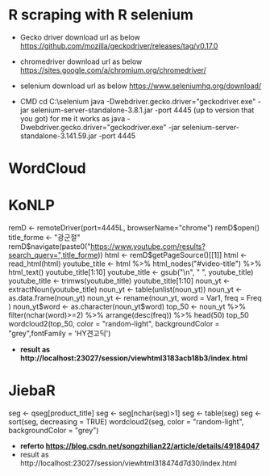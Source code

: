 # R scraping with R selenium

* Gecko driver download url as below
https://github.com/mozilla/geckodriver/releases/tag/v0.17.0

* chromedriver download url as below
https://sites.google.com/a/chromium.org/chromedriver/

* selenium download url as below
https://www.seleniumhq.org/download/

* CMD 
cd C:\selenium
java -Dwebdriver.gecko.driver="geckodriver.exe" -jar selenium-server-standalone-3.8.1.jar -port 4445 (up to version that you got)
for me it works as java -Dwebdriver.gecko.driver="geckodriver.exe" -jar selenium-server-standalone-3.141.59.jar -port 4445


# WordCloud
# KoNLP
remD <- remoteDriver(port=4445L, browserName="chrome")
remD$open()
title_forme <- "광군절" 
 remD$navigate(paste0("https://www.youtube.com/results?search_query=",title_forme))
 html <- remD$getPageSource()[[1]]
 html <- read_html(html)
 youtube_title <- html %>% html_nodes("#video-title") %>% html_text()
 youtube_title[1:10]
 youtube_title <- gsub("\n", " ", youtube_title)
 youtube_title <- trimws(youtube_title)
 youtube_title[1:10]
noun_yt <- extractNoun(youtube_title)
noun_yt <- table(unlist(noun_yt))
noun_yt <- as.data.frame(noun_yt)
noun_yt <- rename(noun_yt,
 word = Var1, 
 freq = Freq
)
noun_yt$word <- as.character(noun_yt$word)
top_50 <- noun_yt %>%
 filter(nchar(word)>=2) %>% 
 arrange(desc(freq)) %>% 
 head(50)
top_50
wordcloud2(top_50, color = "random-light", backgroundColor = "grey",fontFamily = 'HY견고딕')

* <b> result as http://localhost:23027/session/viewhtml3183acb18b3/index.html </b>

# JiebaR

seg <- qseg[product_title]
seg <- seg[nchar(seg)>1]
seg <- table(seg)
seg <- sort(seg, decreasing = TRUE)
wordcloud2(seg, color = "random-light", backgroundColor = "grey")

* <b> referto https://blog.csdn.net/songzhilian22/article/details/49184047 </b>
* result as http://localhost:23027/session/viewhtml318474d7d30/index.html
